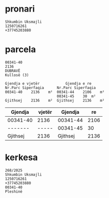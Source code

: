# pronari

```
Shkumbin Uksmajli
1250716261
+37745203880

```

# parcela

```
00341-40
2136
DUBRAVË
Kullosë (3)

Gjendja e vjetër			Gjendja e re		
Nr.Parc	Siperfaqia		Nr.Parc	Siperfaqia	
00341-40	2136	m²	00341-44	2106	m²
			            00341-45	30	m²
Gjithsej	2136	m²	Gjithsej	2136	m²

```

| Gjendja | vjetër | Gjendja | re |
| --------------- | --------------- | --------------- | --------------- |
| 00341-40 | 2136  | 00341-44 | 2106 |
| -------  | ----- | 00341-45 | 30	 |
| Gjithsej | 2136  | Gjithsej | 2136 |

# kerkesa

```
268/2025
Shkumbin Uksmajli
1250716261
+37745203880
00341-40
Pleshinë

```
